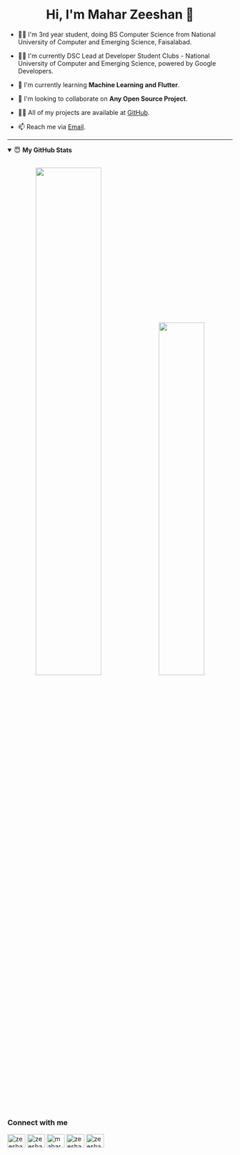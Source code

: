 <h1 align="center">Hi, I'm Mahar Zeeshan 👋</h1>



- 👨‍🎓 I'm 3rd year student, doing BS Computer Science from National University of Computer and Emerging Science, Faisalabad.

- 🙋‍♂️ I'm currently DSC Lead at Developer Student Clubs - National University of Computer and Emerging Science, powered by Google Developers.

- 🌱 I'm currently learning **Machine Learning and Flutter**.

- 👯 I'm looking to collaborate on **Any Open Source Project**.

- 👨‍💻 All of my projects are available at [GitHub](https://github.com/zeeshanmahar007).

- 📫 Reach me via [Email](mailto:mahar.zeeshan5994@gmail.com).


---
<details open>
 <summary> 😇 <b>My GitHub Stats</b> </summary>
<br>
<p align = "center">
  <img width="54%" src = "https://github-readme-stats.vercel.app/api?username=zeeshanmahar007&show_icons=true&theme=tokyonight">
  <img width="45%" src = "https://github-readme-stats.vercel.app/api/top-langs/?username=zeeshanmahar007&hide=css,java,html&theme=tokyonight&layout=compact">
</p>
</details>

 
 <p align="left">
<h3 align="left">Connect with me</h3>
  <a href="https://twitter.com/zeeshan_mahar07" target="_blank"><img align="center" src="https://cdn.jsdelivr.net/npm/simple-icons@3.0.1/icons/twitter.svg" alt="zeeshan_mahar07" height="30" width="40" /></a>
  <a href="https://linkedin.com/in/zeeshanmahar007" target="_blank"><img align="center" src="https://cdn.jsdelivr.net/npm/simple-icons@3.0.1/icons/linkedin.svg" alt="zeeshanmahar007" height="30" width="40" /></a>
  <a href="https://fb.com/maharzeeshan5994" target="_blank"><img align="center" src="https://cdn.jsdelivr.net/npm/simple-icons@3.0.1/icons/facebook.svg" alt="maharzeeshan5994" height="30" width="40" /></a>
  <a href="https://instagram.com/zeeshan_mahar007" target="_blank"><img align="center" src="https://cdn.jsdelivr.net/npm/simple-icons@3.0.1/icons/instagram.svg" alt="zeeshan_mahar007" height="30" width="40" /></a>
  <a href="https://medium.com/@zeeshanmahar007" target="_blank"><img align="center" src="https://cdn.jsdelivr.net/npm/simple-icons@3.0.1/icons/medium.svg" alt="zeeshanmahar007" height="30" width="40" /></a>
</p>

<!-- ### Hi there 👋
**zeeshanmahar007/zeeshanmahar007** is a ✨ _special_ ✨ repository because its `README.md` (this file) appears on your GitHub profile.
Here are some ideas to get you started:

- 🔭 I’m currently working on ...
- 🌱 I’m currently learning ...
- 👯 I’m looking to collaborate on ...
- 🤔 I’m looking for help with ...
- 💬 Ask me about ...
- 📫 How to reach me:
- 😄 Pronouns: ...
- ⚡ Fun fact: ...
-->
